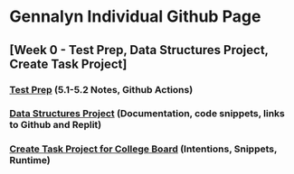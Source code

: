 # Gennalyn Individual Github Page


## [Week 0 - Test Prep, Data Structures Project, Create Task Project]
### [Test Prep](https://github.com/Gennalynb123/Individual-Algorithmic-Project/wiki/Week-0---Test-Prep-Study) (5.1-5.2 Notes, Github Actions)
### [Data Structures Project](https://github.com/Gennalynb123/Individual-Algorithmic-Project/wiki/Data-Structures-Project) (Documentation, code snippets, links to Github and Replit)
### [Create Task Project for College Board](https://github.com/Gennalynb123/Individual-Algorithmic-Project/wiki/Create-Task-Project) (Intentions, Snippets, Runtime)

